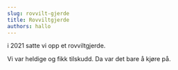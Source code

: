 ```yaml
---
slug: rovvilt-gjerde
title: Rovviltgjerde
authors: hallo
---
```


i 2021 satte vi opp et rovviltgjerde.

<!-- truncate -->

Vi var heldige og fikk tilskudd. Da var det bare å kjøre på.